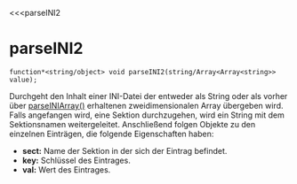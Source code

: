﻿<<<parseINI2

# parseINI2

```fnpreview
function*<string/object> void parseINI2(string/Array<Array<string>> value);
```
Durchgeht den Inhalt einer INI-Datei der entweder als String oder als vorher über [parseINIArray()](#) erhaltenen zweidimensionalen Array übergeben wird. Falls angefangen wird, eine Sektion durchzugehen, wird ein String mit dem Sektionsnamen weitergeleitet. Anschließend folgen Objekte zu den einzelnen Einträgen, die folgende Eigenschaften haben:

* **sect:**
  Name der Sektion in der sich der Eintrag befindet.
* **key:**
  Schlüssel des Eintrages.
* **val:**
  Wert des Eintrages.